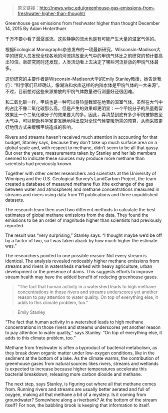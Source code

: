 > 原文链接：http://news.wisc.edu/greenhouse-gas-emissions-from-freshwater-higher-than-thought/

Greenhouse gas emissions from freshwater higher than thought
December 14, 2015 By Adam Hinterthuer


千万不要小看了潺潺溪流。这些静静的流水也是有可能产生大量的温室气体的。

根据Ecological Monographs杂志发布的一项最新研究，Wisconsin-Madison大学的研究人员发现全球各地的河流排放至大气中的甲烷气体比之前研究的预计要高出10倍。新研究同时还发现，人类活动看上去决定了哪些河流排放的甲烷气体最多。

这份研究的主要作者是Wisconsin-Madison大学的Emily Stanley教授，她告诉我们：“科学家们已经确认，像湖泊和水库这样的内陆水体是甲烷气体的一大来源”。不过，目前想对这些来源排放的甲烷气体数量进行测量好还很困难。

和二氧化碳一样，甲烷也是一种可以将热量截留在地表的温室气体。虽然在大气中的占比不像二氧化碳那么高，但是产生的效果却更明显：一个甲烷分子的热量截留效果比一个二氧化碳分子的效果要大的多。因此，弄清楚到底有多少甲烷被排放至大气中，可以帮助科学家更准确地得出应对全球气候变暖所需的预算，从而采取更好地俄方式来缓解甲烷造成的影响。


Rivers and streams haven’t received much attention in accounting for that budget, Stanley says, because they don’t take up much surface area on a global scale and, with respect to methane, didn’t seem to be all that gassy. But over the years, measurements taken by Stanley and her lab members seemed to indicate these sources may produce more methane than scientists had previously known.

Together with other center researchers and scientists at the University of Winnipeg and the U.S. Geological Survey’s LandCarbon Project, the team created a database of measured methane flux (the exchange of the gas between water and atmosphere) and methane concentrations measured in streams and rivers using data from 111 publications and three unpublished datasets.

The research team then used two different methods to calculate the best estimates of global methane emissions from the data. They found the emissions to be an order of magnitude higher than scientists had previously reported.

The result was “very surprising,” Stanley says. “I thought maybe we’d be off by a factor of two, so I was taken aback by how much higher the estimate was.”

The researchers pointed to one possible reason: Not every stream is identical. The analysis revealed noticeably higher methane emissions from streams and rivers in watersheds marked with heavy agriculture, urban development or the presence of dams. This suggests efforts to improve stream health may have the added benefit of reducing greenhouse gases.

> “The fact that human activity in a watershed leads to high methane concentrations in those rivers and streams underscores yet another reason to pay attention to water quality. On top of everything else, it adds to this climate problem, too.”

> Emily Stanley

“The fact that human activity in a watershed leads to high methane concentrations in those rivers and streams underscores yet another reason to pay attention to water quality,” says Stanley. “On top of everything else, it adds to this climate problem, too.”

Methane from freshwater is often a byproduct of bacterial metabolism, as they break down organic matter under low-oxygen conditions, like in the sediment at the bottom of a lake. As the climate warms, the contribution of greenhouse gases from natural sources likes rivers, streams and wetlands is expected to increase because higher temperatures accelerate this bacterial breakdown, releasing more carbon dioxide and methane.

The next step, says Stanley, is figuring out where all that methane comes from. Running rivers and streams are usually better aerated and full of oxygen, making all that methane a bit of a mystery. Is it coming from groundwater? Somewhere along a riverbank? At the bottom of the stream itself? For now, the babbling brook is keeping that information to itself.
